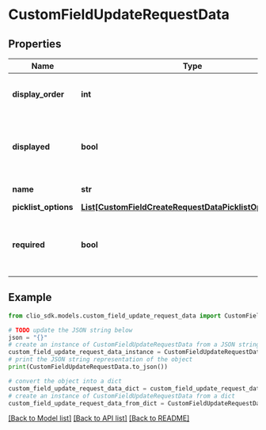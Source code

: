 # CustomFieldUpdateRequestData


## Properties

Name | Type | Description | Notes
------------ | ------------- | ------------- | -------------
**display_order** | **int** | The display position of the CustomField. | [optional] 
**displayed** | **bool** | Whether or not the CustomField should be displayed by default. | [optional] [default to True]
**name** | **str** | CustomField name. | [optional] 
**picklist_options** | [**List[CustomFieldCreateRequestDataPicklistOptionsInner]**](CustomFieldCreateRequestDataPicklistOptionsInner.md) |  | [optional] 
**required** | **bool** | Whether or not the CustomField should require a value. | [optional] [default to False]

## Example

```python
from clio_sdk.models.custom_field_update_request_data import CustomFieldUpdateRequestData

# TODO update the JSON string below
json = "{}"
# create an instance of CustomFieldUpdateRequestData from a JSON string
custom_field_update_request_data_instance = CustomFieldUpdateRequestData.from_json(json)
# print the JSON string representation of the object
print(CustomFieldUpdateRequestData.to_json())

# convert the object into a dict
custom_field_update_request_data_dict = custom_field_update_request_data_instance.to_dict()
# create an instance of CustomFieldUpdateRequestData from a dict
custom_field_update_request_data_from_dict = CustomFieldUpdateRequestData.from_dict(custom_field_update_request_data_dict)
```
[[Back to Model list]](../README.md#documentation-for-models) [[Back to API list]](../README.md#documentation-for-api-endpoints) [[Back to README]](../README.md)


